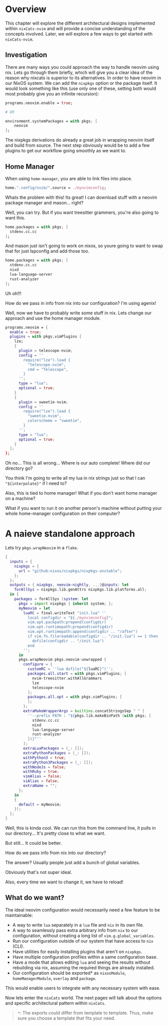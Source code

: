 # Overview

This chapter will explore the different architectural designs implemented within `nixCats-nvim` and will provide a concise understanding of the concepts involved. Later, we will explore a few ways to get started with `nixCats-nvim`.

## Investigation
There are many ways you could approach the way to handle neovim using nix. Lets go through them briefly, which will give you a clear idea of the reason why nixcats is superior to its alternatives. In order to have neovim in our NixOS system. We can add the `nixpkgs` option or the package itself. It would look something like this (use only one of these, setting both would most probably give you an infinite recursion):

```nix
programs.neovim.enable = true;

# OR

environment.systemPackages = with pkgs; [
    neovim
];
```

The nixpkgs derivations do already a great job in wrapping neovim itself and build from source. The 
next step obviously would be to add a few plugins to get our workflow going smoothly as we want to.

## Home Manager

When using `home-manager`, you are able to link files into place.
```nix
home.".config/nvim/".source = ./mynvimconfig;
```

Whats the problem with this! Its great! I can download stuff with a neovim package manager and mason... right?

Well, you can try. But if you want treesitter grammers, you're also going to want this.

```nix
home.packages = with pkgs; [
  stdenv.cc.cc
];
```

And mason just isn't going to work on nixos, so youre going to want to swap that for just lspconfig and add those too.

```nix
home.packages = with pkgs; [
  stdenv.cc.cc
  nixd
  lua-language-server
  rust-analyzer
];
```

Uh oh!!!

How do we pass in info from nix into our configuration? I'm using agenix!

Well, now we have to probably write some stuff in nix. Lets change our approach and use the home manager module.

```nix
programs.neovim = {
  enable = true;
  plugins = with pkgs.vimPlugins [
    lze;
    {
      plugin = telescope-nvim;
      config = ''
        require("lze").load {
          "telescope.nvim",
          cmd = "Telescope",
        }
      '';
      type = "lua";
      optional = true;
    }
    {
      plugin = sweetie-nvim;
      config = ''
        require("lze").load {
          "sweetie.nvim",
          colorscheme = "sweetie",
        }
      '';
      type = "lua";
      optional = true;
    }
  ];
};
```

Oh no... This is all wrong... Where is our auto complete! Where did our directory go?

You think I'm going to write all my lua in nix strings just so that I can `"${interpolate}"` if I need to?

Also, this is tied to home manager! What if you don't want home manager on a machine?

What if you want to run it on another person's machine without putting your whole home-manager configuration on their computer?

# A naieve standalone approach

Lets try `pkgs.wrapNeovim` in a `flake`.

```nix
{
  inputs = {
    nixpkgs = {
      url = "github:nixos/nixpkgs/nixpkgs-unstable";
    };
  };
  outputs = { nixpkgs, neovim-nightly, ...}@inputs: let
    forAllSys = nixpkgs.lib.genAttrs nixpkgs.lib.platforms.all;
  in {
    packages = forAllSys (system: let
      pkgs = import nixpkgs { inherit system; };
      myNeovim = let
        luaRC = final.writeText "init.lua" ''
          local configdir = "${./mynvimconfig}";
          vim.opt.packpath:prepend(configdir)
          vim.opt.runtimepath:prepend(configdir)
          vim.opt.runtimepath:append(configdir .. "/after")
          if vim.fn.filereadable(configdir .. "/init.lua") == 1 then
            dofile(configdir .. "/init.lua")
          end
        '';
      in
      pkgs.wrapNeovim pkgs.neovim-unwrapped {
        configure = {
          customRC = ''lua dofile("${luaRC}")'';
          packages.all.start = with pkgs.vimPlugins; [ 
            nvim-treesitter.withAllGrammars
            lze
            telescope-nvim
          ];
          packages.all.opt = with pkgs.vimPlugins; [
          ];
        };
        extraMakeWrapperArgs = builtins.concatStringsSep " " [
          ''--prefix PATH : "${pkgs.lib.makeBinPath (with pkgs; [
            stdenv.cc.cc
            nixd
            lua-language-server
            rust-analyzer
          ])}"''
        ];
        extraLuaPackages = (_: []);
        extraPythonPackages = (_: []);
        withPython3 = true;
        extraPython3Packages = (_: []);
        withNodeJs = false;
        withRuby = true;
        vimAlias = false;
        viAlias = false;
        extraName = "";
      };
    in
    {
      default = myNeovim;
    });
  };
}
```

Well, this is kinda cool. We can run this from the command line, it pulls in our directory... It's pretty close to what we want.

But still... It could be better.

How do we pass info from nix into our directory?

The answer? Usually people just add a bunch of global variables.

Obviously that's not super ideal.

Also, every time we want to change it, we have to reload!

## What do we want?

The ideal neovim configuration would necessarily need a few feature to be maintainable:

- A way to write `lua` separately in a `lua` file and `nix` in its own file.
- A way to seamlessly pass extra arbitrary info from `nix` to our configuration, without creating a long list of `vim.g.global_variables`.
- Run our configuration outside of our system that have access to `nix` (CLI).
- Have utilities for easily installing plugins that aren't on `nixpkgs`.
- Have multiple configuration profiles within a same configuration base.
- Have a mode that allows editing `lua` and seeing the results without rebuilding via nix, assuming the required things are already installed.
- Our configuration should be exported* as `nixosModule`, `homeManagerModule`, `overlay` and `package`.

This would enable users to integrate with any necessary system with ease.

Now lets enter the `nixCats` world. The next pages will talk about the options and specific architectural pattern within `nixCats`.

> `*`: The exports could differ from template to template. Thus, make sure you choose a template that fits your need.
